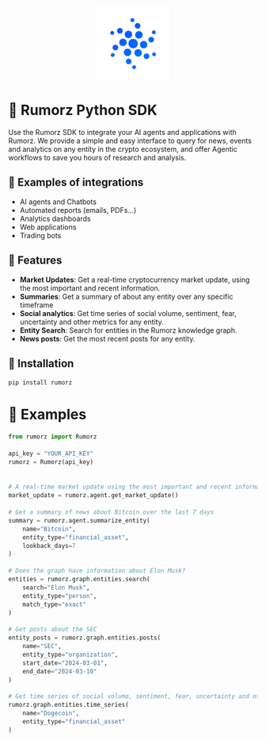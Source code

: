
<p align="center">
    <img src="logo.svg" alt="Rumorz Logo" width="150"/>
</p>

# 🚀 Rumorz Python SDK

Use the Rumorz SDK to integrate your AI agents and applications with Rumorz. We provide a simple 
and easy interface to query for news, events and analytics on any entity in the crypto ecosystem,
and offer Agentic workflows to save you hours of research and analysis.

## 🚀 Examples of integrations

- AI agents and Chatbots
- Automated reports (emails, PDFs...)
- Analytics dashboards
- Web applications
- Trading bots

## 🚀 Features
- **Market Updates**: Get a real-time cryptocurrency market update, using the most important and recent information.
- **Summaries**: Get a summary of about any entity over any specific timeframe
- **Social analytics**: Get time series of social volume, sentiment, fear, uncertainty and other metrics for any entity.
- **Entity Search**: Search for entities in the Rumorz knowledge graph.
- **News posts**: Get the most recent posts for any entity.

## 🚀 Installation

```bash
pip install rumorz
```

# 🚀 Examples
```python
from rumorz import Rumorz

api_key = "YOUR_API_KEY"
rumorz = Rumorz(api_key)


# A real-time market update using the most important and recent information
market_update = rumorz.agent.get_market_update()

# Get a summary of news about Bitcoin over the last 7 days
summary = rumorz.agent.summarize_entity(
    name="Bitcoin",
    entity_type="financial_asset",
    lookback_days=7
)

# Does the graph have information about Elon Musk?
entities = rumorz.graph.entities.search(
    search="Elon Musk",
    entity_type="person",
    match_type="exact"
)

# Get posts about the SEC
entity_posts = rumorz.graph.entities.posts(
    name="SEC",
    entity_type="organization",
    start_date="2024-03-01",
    end_date="2024-03-10"
)

# Get time series of social volume, sentiment, fear, uncertainty and other metrics for Dogecoin
rumorz.graph.entities.time_series(
    name="Dogecoin",
    entity_type="financial_asset"
)

```